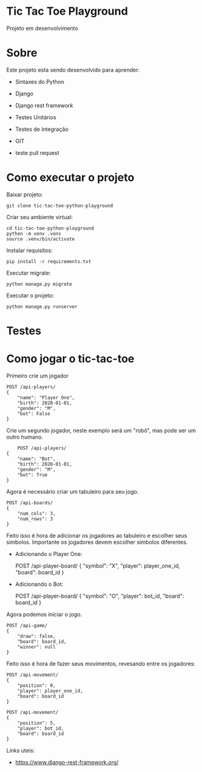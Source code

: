 # Tic Tac Toe Playground 

Projeto em desenvolvimento 

# Sobre

Este projeto esta sendo desenvolvido para aprender:

- Sintaxes do Python
- Django
- Django rest framework
- Testes Unitários
- Testes de integração
- GIT

- teste pull request

 # Como executar o projeto 
  
 Baixar projeto:

	git clone tic-tac-toe-python-playground

Criar seu ambiente virtual:
	
	cd tic-tac-toe-python-playground 
	python -m venv .venv 
	source .venv/bin/activate

Instalar requisitos: 
	
	pip install -r requirements.txt

Executar migrate: 
	
	python manage.py migrate

Executar o projeto: 
	
	python manage.py runserver
	
# Testes

# Como jogar o tic-tac-toe 

Primeiro crie um jogador 

    POST /api-players/
    {
        "name": "Player One",
        "birth": 2020-01-01,
        "gender": "M",
        "bot": False
    }
 
Crie um segundo jogador, neste exemplo será um "robô", mas pode ser um outro humano.

        POST /api-players/
    {
        "name": "Bot",
        "birth": 2020-01-01,
        "gender": "M",
        "bot": True
    }
    
Agora é necessário criar um tabuleiro para seu jogo. 

    POST /api-boards/
    {
        "num_cols": 3,
        "num_rows": 3
    }

Feito isso é hora de adicionar os jogadores ao tabuleiro e escolher seus simbolos. Importante os jogadores devem escolher simbolos diferentes. 

- Adicionando o Player One: 


    POST /api-player-board/
    {
        "symbol": "X",
        "player": player_one_id,
        "board": board_id
    }

- Adicionando o Bot: 


    POST /api-player-board/
    {
        "symbol": "O",
        "player": bot_id,
        "board": board_id
    }

Agora podemos iniciar o jogo. 


    POST /api-game/
    {
        "draw": false,
        "board": board_id,
        "winner": null
    }
    
Feito isso é hora de fazer seus movimentos, revesando entre os jogadores:  

    POST /api-movement/
    {
        "position": 0,
        "player": player_one_id,
        "board": board_id
    }
    
    POST /api-movement/
    {
        "position": 5,
        "player": bot_id,
        "board": board_id
    }
          
    
Links uteis:

- https://www.django-rest-framework.org/ 

